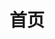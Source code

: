 ---
home: true
title: 首页
icon: house
heroImage: https://cdn.iycx.top/higurashi/logo.png
heroText: false
heroAlt: 《寒蝉鸣泣之时》系列简体中文汉化补丁官方网站
heroFullScreen: true　
actions:
  - text: 汉化补丁列表 →
    link: /patch/list/
    type: primary

  - text: 使用指南 📕
    link: /guide/
---